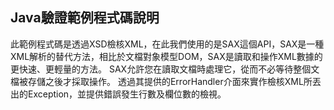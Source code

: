 ## Java驗證範例程式碼說明
此範例程式碼是透過XSD檢核XML，在此我們使用的是SAX這個API，SAX是一種XML解析的替代方法，相比於文檔對象模型DOM，SAX是讀取和操作XML數據的更快速、更輕量的方法。 SAX允許您在讀取文檔時處理它，從而不必等待整個文檔被存儲之後才採取操作。 透過其提供的ErrorHandler介面來實作檢核XML所丟出的Exception，並提供錯誤發生行數及欄位數的檢視。
